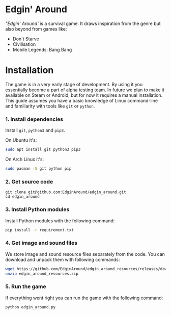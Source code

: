 # Edgin' Around

*"Edgin' Around'* is a survival game. It draws inspiration from the genre but also beyond from games
like:

 - Don't Starve
 - Civilisation
 - Mobile Legends: Bang Bang

# Installation

The game is in a very early stage of development. By using it you essentially become a part of alpha
testing team. In future we plan to make it available on Steam or Android, but for now it requires a
manual installation. This guide assumes you have a basic knowledge of Linux command-line and
familiarity with tools like `git` or `python`.

### 1. Install dependencies

Install `git`, `python3` and `pip3`.

On Ubuntu it's:
```sh
sudo apt install git python3 pip3
```

On Arch Linux it's:
```sh
sudo pacman -S git python pip
```

### 2. Get source code

```
git clone git@github.com:EdginAround/edgin_around.git
cd edgin_around
```

### 3. Install Python modules

Install Python modules with the following command:
```sh
pip install -r requirement.txt
```

### 4. Get image and sound files

We store image and sound resource files separately from the code. You can download and unpack them
with following commands:
```sh
wget https://github.com/EdginAround/edgin_around_resources/releases/download/0.0.1/edgin_around_resources.zip
unzip edgin_around_resources.zip
```

### 5. Run the game

If everything went right you can run the game with the following command:
```sh
python edgin_around.py
```

